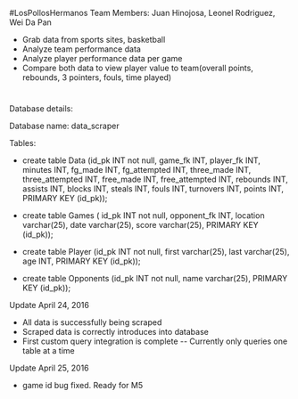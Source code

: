 #LosPollosHermanos
Team Members: Juan Hinojosa, Leonel Rodriguez, Wei Da Pan

- Grab data from sports sites, basketball
- Analyze team performance data
- Analyze player performance data per game
- Compare both data to view player value to team(overall points, rebounds, 3 pointers, fouls, time played)

#
Database details:

Database name: 
data_scraper

Tables: 

- create table Data (id_pk INT not null, game_fk INT, player_fk INT, minutes INT, fg_made INT, fg_attempted INT, three_made INT, three_attempted INT, free_made INT, free_attempted INT, rebounds INT, assists INT, blocks INT, steals INT, fouls INT, turnovers INT, points INT, PRIMARY KEY (id_pk));

- create table Games ( id_pk INT not null, opponent_fk INT, location varchar(25), date varchar(25), score varchar(25), PRIMARY KEY (id_pk));

- create table Player (id_pk INT not null, first varchar(25), last varchar(25), age INT, PRIMARY KEY (id_pk));

- create table Opponents (id_pk INT not null, name varchar(25), PRIMARY KEY (id_pk));


Update April 24, 2016

- All data is successfully being scraped
- Scraped data is correctly introduces into database
- First custom query integration is complete -- Currently only queries one table at a time

Update April 25, 2016

- game id bug fixed. Ready for M5
